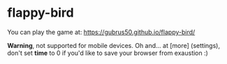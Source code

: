 # flappy-bird

You can play the game at: https://gubrus50.github.io/flappy-bird/

**Warning**, not supported for mobile devices.
Oh and... at [more] (settings), don't set __time__ to 0 if you'd like to save your browser from exaustion :)
